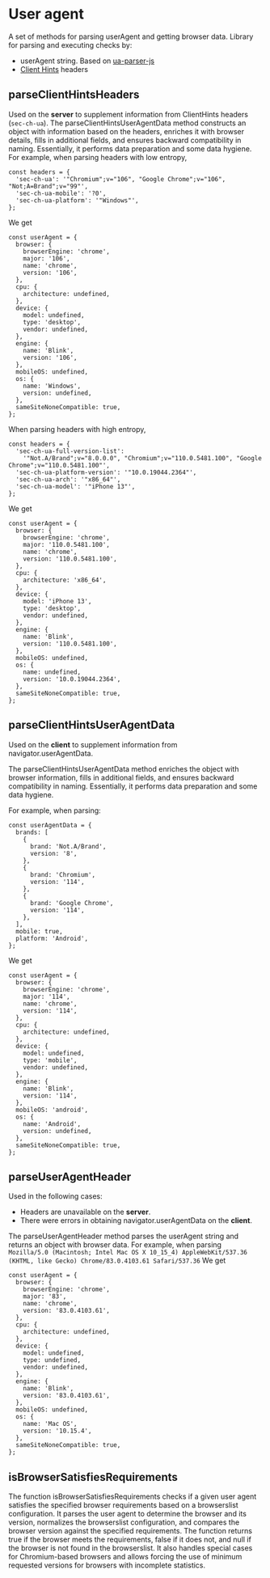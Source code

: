 # User agent

A set of methods for parsing userAgent and getting browser data. Library for parsing and executing checks by:

- userAgent string. Based on [ua-parser-js](https://github.com/faisalman/ua-parser-js)
- [Client Hints](https://developer.mozilla.org/en-US/docs/Web/HTTP/Client_hints) headers

## parseClientHintsHeaders

Used on the **server** to supplement information from ClientHints headers (`sec-ch-ua`). The parseClientHintsUserAgentData method constructs an object with information based on the headers, enriches it with browser details, fills in additional fields, and ensures backward compatibility in naming. Essentially, it performs data preparation and some data hygiene. For example, when parsing headers with low entropy,

```tsx
const headers = {
  'sec-ch-ua': '"Chromium";v="106", "Google Chrome";v="106", "Not;A=Brand";v="99"',
  'sec-ch-ua-mobile': '?0',
  'sec-ch-ua-platform': '"Windows"',
};
```

We get

```tsx
const userAgent = {
  browser: {
    browserEngine: 'chrome',
    major: '106',
    name: 'chrome',
    version: '106',
  },
  cpu: {
    architecture: undefined,
  },
  device: {
    model: undefined,
    type: 'desktop',
    vendor: undefined,
  },
  engine: {
    name: 'Blink',
    version: '106',
  },
  mobileOS: undefined,
  os: {
    name: 'Windows',
    version: undefined,
  },
  sameSiteNoneCompatible: true,
};
```

When parsing headers with high entropy,

```tsx
const headers = {
  'sec-ch-ua-full-version-list':
    '"Not.A/Brand";v="8.0.0.0", "Chromium";v="110.0.5481.100", "Google Chrome";v="110.0.5481.100"',
  'sec-ch-ua-platform-version': '"10.0.19044.2364"',
  'sec-ch-ua-arch': '"x86_64"',
  'sec-ch-ua-model': '"iPhone 13"',
};
```

We get

```tsx
const userAgent = {
  browser: {
    browserEngine: 'chrome',
    major: '110.0.5481.100',
    name: 'chrome',
    version: '110.0.5481.100',
  },
  cpu: {
    architecture: 'x86_64',
  },
  device: {
    model: 'iPhone 13',
    type: 'desktop',
    vendor: undefined,
  },
  engine: {
    name: 'Blink',
    version: '110.0.5481.100',
  },
  mobileOS: undefined,
  os: {
    name: undefined,
    version: '10.0.19044.2364',
  },
  sameSiteNoneCompatible: true,
};
```

## parseClientHintsUserAgentData

Used on the **client** to supplement information from navigator.userAgentData.

The parseClientHintsUserAgentData method enriches the object with browser information, fills in additional fields, and ensures backward compatibility in naming. Essentially, it performs data preparation and some data hygiene.

For example, when parsing:

```tsx
const userAgentData = {
  brands: [
    {
      brand: 'Not.A/Brand',
      version: '8',
    },
    {
      brand: 'Chromium',
      version: '114',
    },
    {
      brand: 'Google Chrome',
      version: '114',
    },
  ],
  mobile: true,
  platform: 'Android',
};
```

We get

```tsx
const userAgent = {
  browser: {
    browserEngine: 'chrome',
    major: '114',
    name: 'chrome',
    version: '114',
  },
  cpu: {
    architecture: undefined,
  },
  device: {
    model: undefined,
    type: 'mobile',
    vendor: undefined,
  },
  engine: {
    name: 'Blink',
    version: '114',
  },
  mobileOS: 'android',
  os: {
    name: 'Android',
    version: undefined,
  },
  sameSiteNoneCompatible: true,
};
```

## parseUserAgentHeader

Used in the following cases:

- Headers are unavailable on the **server**.
- There were errors in obtaining navigator.userAgentData on the **client**.

The parseUserAgentHeader method parses the userAgent string and returns an object with browser data. For example, when parsing `Mozilla/5.0 (Macintosh; Intel Mac OS X 10_15_4) AppleWebKit/537.36 (KHTML, like Gecko) Chrome/83.0.4103.61 Safari/537.36` We get

```tsx
const userAgent = {
  browser: {
    browserEngine: 'chrome',
    major: '83',
    name: 'chrome',
    version: '83.0.4103.61',
  },
  cpu: {
    architecture: undefined,
  },
  device: {
    model: undefined,
    type: undefined,
    vendor: undefined,
  },
  engine: {
    name: 'Blink',
    version: '83.0.4103.61',
  },
  mobileOS: undefined,
  os: {
    name: 'Mac OS',
    version: '10.15.4',
  },
  sameSiteNoneCompatible: true,
};
```

## isBrowserSatisfiesRequirements

The function isBrowserSatisfiesRequirements checks if a given user agent satisfies the specified browser requirements based on a browserslist configuration. It parses the user agent to determine the browser and its version, normalizes the browserslist configuration, and compares the browser version against the specified requirements. The function returns true if the browser meets the requirements, false if it does not, and null if the browser is not found in the browserslist. It also handles special cases for Chromium-based browsers and allows forcing the use of minimum requested versions for browsers with incomplete statistics.
